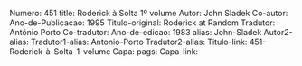 Numero: 451
title: Roderick à Solta 1º volume
Autor: John Sladek
Co-autor: 
Ano-de-Publicacao: 1995
Titulo-original: Roderick at Random
Tradutor: António Porto
Co-tradutor: 
Ano-de-edicao: 1983
alias: John-Sladek
Autor2-alias: 
Tradutor1-alias: Antonio-Porto
Tradutor2-alias: 
Titulo-link: 451-Roderick-à-Solta-1-volume
Capa: 
pags: 
Capa-link: 